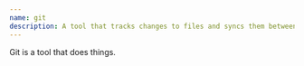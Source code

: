 ```yaml
---
name: git
description: A tool that tracks changes to files and syncs them between computers.
---
```

Git is a tool that does things.
